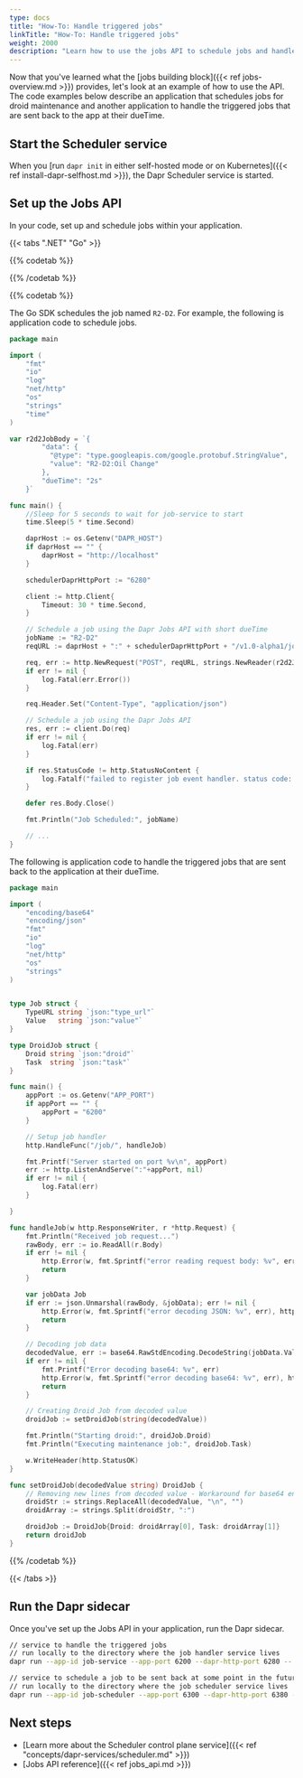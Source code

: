 ```yaml
---
type: docs
title: "How-To: Handle triggered jobs"
linkTitle: "How-To: Handle triggered jobs"
weight: 2000
description: "Learn how to use the jobs API to schedule jobs and handle triggered jobs"
---
```


Now that you've learned what the [jobs building block]({{< ref jobs-overview.md >}}) provides, let's look at an example of how to use the API. The code examples below describe an application that schedules jobs for droid maintenance and another application to handle the triggered jobs that are sent back to the app at their dueTime.

<!-- 
Include a diagram or image, if possible. 
-->

## Start the Scheduler service

When you [run `dapr init` in either self-hosted mode or on Kubernetes]({{< ref install-dapr-selfhost.md >}}), the Dapr Scheduler service is started.

## Set up the Jobs API

In your code, set up and schedule jobs within your application.

{{< tabs ".NET" "Go" >}}

{{% codetab %}}

<!--.net-->


{{% /codetab %}}

{{% codetab %}}

<!--go-->

The Go SDK schedules the job named `R2-D2`. For example, the following is application code to schedule jobs.

```go
package main

import (
	"fmt"
	"io"
	"log"
	"net/http"
	"os"
	"strings"
	"time"
)

var r2d2JobBody = `{
        "data": {
          "@type": "type.googleapis.com/google.protobuf.StringValue",
          "value": "R2-D2:Oil Change"
        },
        "dueTime": "2s"
    }`

func main() {
	//Sleep for 5 seconds to wait for job-service to start
	time.Sleep(5 * time.Second)

	daprHost := os.Getenv("DAPR_HOST")
	if daprHost == "" {
		daprHost = "http://localhost"
	}

	schedulerDaprHttpPort := "6280"

	client := http.Client{
		Timeout: 30 * time.Second,
	}

	// Schedule a job using the Dapr Jobs API with short dueTime
	jobName := "R2-D2"
	reqURL := daprHost + ":" + schedulerDaprHttpPort + "/v1.0-alpha1/jobs/" + jobName

	req, err := http.NewRequest("POST", reqURL, strings.NewReader(r2d2JobBody))
	if err != nil {
		log.Fatal(err.Error())
	}

	req.Header.Set("Content-Type", "application/json")

	// Schedule a job using the Dapr Jobs API
	res, err := client.Do(req)
	if err != nil {
		log.Fatal(err)
	}

	if res.StatusCode != http.StatusNoContent {
		log.Fatalf("failed to register job event handler. status code: %v", res.StatusCode)
	}

	defer res.Body.Close()

	fmt.Println("Job Scheduled:", jobName)

	// ...
}	
```

The following is application code to handle the triggered jobs that are sent back to the application at their dueTime.

```go
package main

import (
	"encoding/base64"
	"encoding/json"
	"fmt"
	"io"
	"log"
	"net/http"
	"os"
	"strings"
)


type Job struct {
	TypeURL string `json:"type_url"`
	Value   string `json:"value"`
}

type DroidJob struct {
	Droid string `json:"droid"`
	Task  string `json:"task"`
}

func main() {
	appPort := os.Getenv("APP_PORT")
	if appPort == "" {
		appPort = "6200"
	}

	// Setup job handler
	http.HandleFunc("/job/", handleJob)

	fmt.Printf("Server started on port %v\n", appPort)
	err := http.ListenAndServe(":"+appPort, nil)
	if err != nil {
		log.Fatal(err)
	}

}

func handleJob(w http.ResponseWriter, r *http.Request) {
	fmt.Println("Received job request...")
	rawBody, err := io.ReadAll(r.Body)
	if err != nil {
		http.Error(w, fmt.Sprintf("error reading request body: %v", err), http.StatusBadRequest)
		return
	}

	var jobData Job
	if err := json.Unmarshal(rawBody, &jobData); err != nil {
		http.Error(w, fmt.Sprintf("error decoding JSON: %v", err), http.StatusBadRequest)
		return
	}

	// Decoding job data
	decodedValue, err := base64.RawStdEncoding.DecodeString(jobData.Value)
	if err != nil {
		fmt.Printf("Error decoding base64: %v", err)
		http.Error(w, fmt.Sprintf("error decoding base64: %v", err), http.StatusBadRequest)
		return
	}

	// Creating Droid Job from decoded value
	droidJob := setDroidJob(string(decodedValue))

	fmt.Println("Starting droid:", droidJob.Droid)
	fmt.Println("Executing maintenance job:", droidJob.Task)

	w.WriteHeader(http.StatusOK)
}

func setDroidJob(decodedValue string) DroidJob {
	// Removing new lines from decoded value - Workaround for base64 encoding issue
	droidStr := strings.ReplaceAll(decodedValue, "\n", "")
	droidArray := strings.Split(droidStr, ":")

	droidJob := DroidJob{Droid: droidArray[0], Task: droidArray[1]}
	return droidJob
}
```

{{% /codetab %}}


{{< /tabs >}}

## Run the Dapr sidecar

Once you've set up the Jobs API in your application, run the Dapr sidecar.

```bash
// service to handle the triggered jobs
// run locally to the directory where the job handler service lives
dapr run --app-id job-service --app-port 6200 --dapr-http-port 6280 -- go run .

// service to schedule a job to be sent back at some point in the future
// run locally to the directory where the job scheduler service lives
dapr run --app-id job-scheduler --app-port 6300 --dapr-http-port 6380 -- go run .
```

## Next steps

- [Learn more about the Scheduler control plane service]({{< ref "concepts/dapr-services/scheduler.md" >}})
- [Jobs API reference]({{< ref jobs_api.md >}})